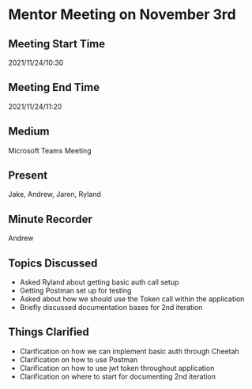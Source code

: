 # Mentor Meeting on November 3rd
## Meeting Start Time
2021/11/24/10:30

## Meeting End Time
2021/11/24/11:20

## Medium
Microsoft Teams Meeting

## Present
Jake, Andrew, Jaren, Ryland

## Minute Recorder
Andrew

## Topics Discussed
<ul>
    <li>Asked Ryland about getting basic auth call setup
    <li>Getting Postman set up for testing
    <li>Asked about how we should use the Token call within the application
    <li>Briefly discussed documentation bases for 2nd iteration
</ul>

## Things Clarified
<ul>
    <li>Clarification on how we can implement basic auth through Cheetah
    <li>Clarification on how to use Postman
    <li>Clarification on how to use jwt token throughout application
    <li>Clarification on where to start for documenting 2nd iteration
</ul>